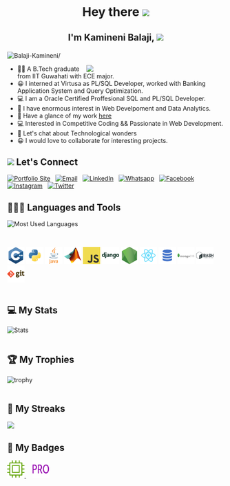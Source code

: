 
 # <p align="center" > Hey there <img src="https://media.giphy.com/media/hvRJCLFzcasrR4ia7z/giphy.gif" width="25"> </p>
 
## <p align="center"> I'm Kamineni Balaji, <img src="https://readme-typing-svg.herokuapp.com?font=Urbanist&width=200&vCenter=true&height=18&color=C80D15FF&lines=a+Passionate+Coder;a+Full+Stack+Developer;a+Quick+Learner;a+Multitasker"></p>

<p align="left"> <img src=https://komarev.com/ghpvc/?username=Balaji-Kamineni alt=Balaji-Kamineni/></p>

<!-- <img align='right' src="https://user-images.githubusercontent.com/66035321/129452259-a82c41a7-4f28-4299-9efc-f153afd566b8.gif" width="320"> -->
<img align='right' src="https://cdn.dribbble.com/users/1162077/screenshots/3848914/programmer.gif" width="320">

<!-- ![output-onlinegiftools](https://user-images.githubusercontent.com/66035321/147825697-55ffa62f-9408-499a-a6c7-94a3c3e9669b.gif) -->



 
 - 👩‍🎓 A B.Tech graduate from IIT Guwahati with ECE major.
 - 😀 I interned at Virtusa as PL/SQL Developer, worked with Banking Application System and Query Optimization.
 - 💻 I am a Oracle Certified Proffesional SQL and PL/SQL Developer.
 - 📌 I have enormous interest in Web Develpoment and Data Analytics.
 - 🧐 Have a glance of my work [here](https://github.com/Balaji-Kamineni?tab=repositories)
 - 💻 Interested in Competitive Coding && Passionate in Web Development.
 - 💬 Let's chat about Technological wonders
 - 😀 I would love to collaborate for interesting projects.
 <!--
 - 🙂 Know more about me [here](https://nikitha2309.github.io/Portfolio/)
-->


## <img src='https://raw.githubusercontent.com/ShahriarShafin/ShahriarShafin/main/Assets/handshake.gif' width="80"> Let's Connect


<!-- [<img src="https://img.icons8.com/ios-filled/50/000000/portfolio.png" width="3.5%"/>](https://nikitha2309.github.io/Portfolio/)  &nbsp;  -->
<!-- <img src="https://img.icons8.com/external-kiranshastry-gradient-kiranshastry/64/000000/external-portfolio-banking-and-finance-kiranshastry-gradient-kiranshastry.png"/> -->
[<img src="https://img.icons8.com/external-kiranshastry-gradient-kiranshastry/64/000000/external-portfolio-banking-and-finance-kiranshastry-gradient-kiranshastry.png" width="3.5%" title="Portfolio Site"/>](https://nikitha2309.github.io/Portfolio/)  &nbsp; 
[<img src="https://img.icons8.com/fluent/48/000000/gmail.png" width="3.5%" title="Email"/>](mailto:nikithareddy2309@gmail.com)  &nbsp; 
[<img src="https://img.icons8.com/color/48/000000/linkedin.png" width="3.5%" title="LinkedIn"/>](https://www.linkedin.com/in/nikitha2309/)  &nbsp;
[<img src="https://img.icons8.com/color/48/000000/whatsapp.png" width="3.5%" title="Whatsapp"/>](https://api.whatsapp.com/send?phone=+919848670705)  &nbsp;
[<img src="https://img.icons8.com/fluent/48/000000/facebook-new.png" width="3.5%" title="Facebook"/>](https://www.facebook.com/profile.php?id=100039995852083)  &nbsp; 
[<img src="https://img.icons8.com/fluent/48/000000/instagram-new.png" width="3.5%" title="Instagram"/>](https://www.instagram.com/nikitha_2309/)  &nbsp; 
[<img src="https://img.icons8.com/color/48/000000/twitter.png" width="3.5%" title="Twitter"/>](https://twitter.com/Nikitha2309)  &nbsp; 
<!-- <a href="mailto:nikithareddy2309@gmail.com"> <img src="https://img.icons8.com/fluent/48/000000/gmail.png" width="3.5%"/> -->


  
 ## 👨🏻‍💻 Languages and Tools <br />
 
 ![Most Used Languages](https://github-readme-stats.vercel.app/api/top-langs/?username=CharalambosIoannou&theme=tokyonight)
<!--  ![Most Used Languages](https://github-readme-stats.vercel.app/api/top-langs/?username=Nikitha2309&theme=tokyonight) -->
 <br /> 
  
  <code><img height="40" src="https://raw.githubusercontent.com/github/explore/80688e429a7d4ef2fca1e82350fe8e3517d3494d/topics/cpp/cpp.png"></code>
  <code><img height="40" src="https://raw.githubusercontent.com/github/explore/80688e429a7d4ef2fca1e82350fe8e3517d3494d/topics/python/python.png"></code>
  <code><img height="40" src="https://raw.githubusercontent.com/github/explore/80688e429a7d4ef2fca1e82350fe8e3517d3494d/topics/java/java.png"></code>
  <code><img height="40" src="https://raw.githubusercontent.com/github/explore/80688e429a7d4ef2fca1e82350fe8e3517d3494d/topics/matlab/matlab.png"></code>
  <code><img height="40" src="https://raw.githubusercontent.com/github/explore/80688e429a7d4ef2fca1e82350fe8e3517d3494d/topics/javascript/javascript.png"></code>
  <code><img height="40" src="https://raw.githubusercontent.com/github/explore/80688e429a7d4ef2fca1e82350fe8e3517d3494d/topics/django/django.png"></code>
  <code><img height="40" src="https://raw.githubusercontent.com/github/explore/80688e429a7d4ef2fca1e82350fe8e3517d3494d/topics/nodejs/nodejs.png"></code>
  <code><img height="40" src="https://raw.githubusercontent.com/github/explore/80688e429a7d4ef2fca1e82350fe8e3517d3494d/topics/react/react.png"></code>
  <code><img height="40" src="https://raw.githubusercontent.com/github/explore/80688e429a7d4ef2fca1e82350fe8e3517d3494d/topics/sql/sql.png"></code>
  <code><img height="40" src="https://raw.githubusercontent.com/github/explore/80688e429a7d4ef2fca1e82350fe8e3517d3494d/topics/mongodb/mongodb.png"></code>
  <code><img height="40" src="https://raw.githubusercontent.com/github/explore/80688e429a7d4ef2fca1e82350fe8e3517d3494d/topics/bash/bash.png"></code>
  <code><img height="40" src="https://raw.githubusercontent.com/github/explore/80688e429a7d4ef2fca1e82350fe8e3517d3494d/topics/git/git.png"></code>
  <br/> <br/> 
  
<!-- ## 📈 My Contribuition Graph <br />
 [![Nikitha's GitHub Activity Graph](https://activity-graph.herokuapp.com/graph?username=Nikitha2309&theme=xcode)](https://git.io/Nikitha2309)
  <br/> <br/>  -->
  
## 💻 My Stats <br /> 
  
  ![Stats](https://github-readme-stats.vercel.app/api?username=Nikitha2309&show_icons=true&theme=radical) &nbsp; &nbsp; &nbsp; &nbsp; &nbsp; &nbsp; &nbsp; &nbsp; &nbsp; &nbsp;
  <br/> <br/>
  
<!--   <a href="https://github.com/Nikitha2309">
  <img height="180em" src="https://github-readme-stats.vercel.app/api?username=Nikitha2309&show_icons=true&title_color=fff&icon_color=79ff97&text_color=9f9f9f&bg_color=151515&count_private=true" />
<img src="https://github-readme-stats.vercel.app/api/top-langs/?username=Nikitha2309&show_icons=true&theme=radical" />
</a> -->
## 🏆 My Trophies <br /> 
  
  ![trophy](https://github-profile-trophy.vercel.app/?username=Nikitha2309&theme=juicyfresh&no-frame=true&row=1&&margin-w=20&no-bg=true)
  <br /><br />
  
## 💫 My Streaks <br />  
![](https://github-readme-streak-stats.herokuapp.com/?user=Nikitha2309&theme=tokyonight)
<br /> 

## 📛 My Badges <br />
<a href='https://docs.github.com/en/developers'><img src='https://raw.githubusercontent.com/acervenky/animated-github-badges/master/assets/devbadge.gif' width='40' height='40'>
</a> <a href='https://education.github.com/pack'><img src='https://raw.githubusercontent.com/acervenky/animated-github-badges/master/assets/pro.gif' width='40' height='40'></a>
<br /> <br /> 




































<!-- # <p align="center" > Hey there <img src="https://media.giphy.com/media/hvRJCLFzcasrR4ia7z/giphy.gif" width="25px"> </p>
 <p align="center"> I'm Nikitha Reddy, <img src="https://readme-typing-svg.herokuapp.com?font=Urbanist&width=200&vCenter=true&height=18&color=C80D15FF&lines=a+Passionate+Coder;a+Full+Stack+Developer;a+Quick+Learner;a+Multitasker"></p>
<p align="left"> <img src=https://komarev.com/ghpvc/?username=Nikitha2309 alt=Nikitha2309/></p>
<img align='right' src="https://user-images.githubusercontent.com/66035321/129452259-a82c41a7-4f28-4299-9efc-f153afd566b8.gif" width="320">
 
 ## 😀 About Me
 - 😀 I was a STEP Intern at Google worked with Android TV team.
 - 💻 I am a Microsoft Learn Student Ambassador.
 - 👩‍🎓 An Undergrad student at IIT Guwahati majoring in ECE with minor in CSE.
 - 📌 I have enormous interest in Web Develpoment and Open Source.
 - 🧐 Have a glance of my work [here](https://github.com/Nikitha2309?tab=repositories)
 - 💻 Interested in Competitive Coding && Passionate in Web Development.
 - 💬 Let's chat about Technological wonders
 - 😀 I would love to collaborate for interesting projects.
 - 🙂 Know more about me [here](https://nikitha2309.github.io/Portfolio/)

 ## Github Stats

<details>
   <summary>👨🏻‍💻 Most Used Languages and Tools</summary>
       <br/>
       <img src='https://github-readme-stats.vercel.app/api/top-langs/?username=CharalambosIoannou&theme=tokyonight' >
       <br/><br/>
</details>
       
<details>
   <summary>👨🏻‍💻 Known Languages and Frameworks</summary>
       <br/>
       <code><img height="40" src="https://raw.githubusercontent.com/github/explore/80688e429a7d4ef2fca1e82350fe8e3517d3494d/topics/cpp/cpp.png"></code>
       <code><img height="40" src="https://raw.githubusercontent.com/github/explore/80688e429a7d4ef2fca1e82350fe8e3517d3494d/topics/python/python.png"></code>
       <code><img height="40" src="https://raw.githubusercontent.com/github/explore/80688e429a7d4ef2fca1e82350fe8e3517d3494d/topics/java/java.png"></code>
       <code><img height="40" src="https://raw.githubusercontent.com/github/explore/80688e429a7d4ef2fca1e82350fe8e3517d3494d/topics/matlab/matlab.png"></code>
       <code><img height="40" src="https://raw.githubusercontent.com/github/explore/80688e429a7d4ef2fca1e82350fe8e3517d3494d/topics/javascript/javascript.png"></code>
       <code><img height="40" src="https://raw.githubusercontent.com/github/explore/80688e429a7d4ef2fca1e82350fe8e3517d3494d/topics/django/django.png"></code>
       <code><img height="40" src="https://raw.githubusercontent.com/github/explore/80688e429a7d4ef2fca1e82350fe8e3517d3494d/topics/nodejs/nodejs.png"></code>
       <code><img height="40" src="https://raw.githubusercontent.com/github/explore/80688e429a7d4ef2fca1e82350fe8e3517d3494d/topics/react/react.png"></code>
       <code><img height="40" src="https://raw.githubusercontent.com/github/explore/80688e429a7d4ef2fca1e82350fe8e3517d3494d/topics/sql/sql.png"></code>
       <code><img height="40" src="https://raw.githubusercontent.com/github/explore/80688e429a7d4ef2fca1e82350fe8e3517d3494d/topics/mongodb/mongodb.png"></code>
       <code><img height="40" src="https://raw.githubusercontent.com/github/explore/80688e429a7d4ef2fca1e82350fe8e3517d3494d/topics/bash/bash.png"></code>
       <code><img height="40" src="https://raw.githubusercontent.com/github/explore/80688e429a7d4ef2fca1e82350fe8e3517d3494d/topics/git/git.png"></code>
        <br/>
</details>
  
<details>
   <summary>📈 My Contribuition Graph</summary>
       <br/>
       <img src='https://activity-graph.herokuapp.com/graph?username=Nikitha2309&theme=xcode' >
       <br/>
</details>
  
<details>
   <summary>💻 My Stats</summary>
       <br/>
       <img src='https://github-readme-stats.vercel.app/api?username=Nikitha2309&show_icons=true&theme=radical' >
       <br/>
</details>

<details>
   <summary>🏆 My Trophies</summary>
       <br/>
       <img src='https://github-profile-trophy.vercel.app/?username=Nikitha2309&theme=juicyfresh&no-frame=true&row=1&&margin-w=20&no-bg=true' >
       <br/>
</details> 

<details>
   <summary>💫 My Streaks</summary>
        <br/>
        <img src='https://github-readme-streak-stats.herokuapp.com/?user=Nikitha2309&theme=tokyonight' >
        <br/>
</details> 

<details>
   <summary>📛 My Badges</summary>
        <br/>
        <a href='https://docs.github.com/en/developers'><img src='https://raw.githubusercontent.com/acervenky/animated-github-badges/master/assets/devbadge.gif' width='40' height='40'>
        </a> <a href='https://education.github.com/pack'><img src='https://raw.githubusercontent.com/acervenky/animated-github-badges/master/assets/pro.gif' width='40' height='40'></a> 
        <br/>
</details> 

## <img src='https://raw.githubusercontent.com/ShahriarShafin/ShahriarShafin/main/Assets/handshake.gif' width="80px"> Let's Connect
[<img src="https://img.icons8.com/ios-filled/50/000000/portfolio.png" width="3.5%"/>](https://nikitha2309.github.io/Portfolio/)  &nbsp; 
[<img src="https://img.icons8.com/fluent/48/000000/gmail.png" width="3.5%"/>](mailto:nikithareddy2309@gmail.com)  &nbsp; 
[<img src="https://img.icons8.com/color/48/000000/linkedin.png" width="3.5%"/>](https://www.linkedin.com/in/nikitha2309/)  &nbsp;
[<img src="https://img.icons8.com/color/48/000000/whatsapp.png" width="3.5%"/>](https://api.whatsapp.com/send?phone=+919848670705)  &nbsp;
[<img src="https://img.icons8.com/fluent/48/000000/facebook-new.png" width="3.5%"/>](https://www.facebook.com/profile.php?id=100039995852083)  &nbsp; 
[<img src="https://img.icons8.com/fluent/48/000000/instagram-new.png" width="3.5%"/>](https://www.instagram.com/nikitha_2309/)  &nbsp; 
[<img src="https://img.icons8.com/color/48/000000/twitter.png" width="3.5%"/>](https://twitter.com/Nikitha2309)  &nbsp; 
<!-- <a href="mailto:nikithareddy2309@gmail.com"> <img src="https://img.icons8.com/fluent/48/000000/gmail.png" width="3.5%"/> -->
